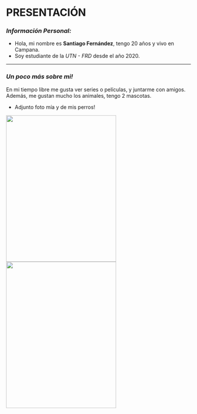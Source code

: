 # PRESENTACIÓN

### *Información Personal:*

- Hola, mi nombre es **Santiago Fernández**, tengo 20 años y vivo en Campana.
- Soy estudiante de la *UTN - FRD* desde el año 2020.
* * *
### *Un poco más sobre mi!*
En mi tiempo libre me gusta ver series o películas, y juntarme con amigos.
Además, me gustan mucho los animales, tengo 2 mascotas.
 
* Adjunto foto mía y de mis perros!

<img src="https://user-images.githubusercontent.com/101836976/227284326-23c0ff5a-3b45-480b-adab-20cf57f6fefa.jpg" width="300" height="400">     <img src="https://user-images.githubusercontent.com/101836976/227280312-af33d89d-7042-45d3-9759-5ff08c68ea1b.jpg" width="300" height="400">

